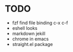 # TODO

- fzf find file binding c-x c-f
- eshell looks
- markdown jekill
- chrome in emacs
- straight.el package

